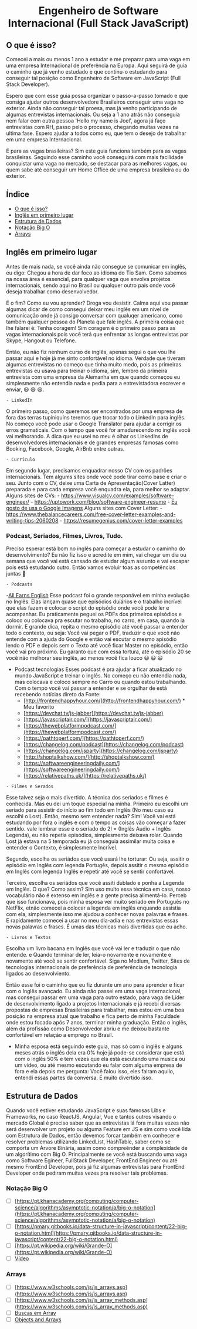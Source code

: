 <h1 align="center">Engenheiro de Software Internacional (Full Stack JavaScript)</h1>

## O que é isso?
Comecei a mais ou menos 1 ano a estudar e me preparar para uma vaga em uma empresa Internacional de preferência na Europa. Aqui seguirá de guia o caminho que já venho estudado e que continu-o estudando para conseguir tal posição como Engenheiro de Software em JavaScript (Full Stack Developer).

Espero que com esse guia possa organizar o passo-a-passo tomado e que consiga ajudar outros desenvolvedore Brasileiros conseguir uma vaga no exterior. Ainda não conseguir tal proesa, mas já venho participando de algumas entrevistas internacionais. Ou seja a 1 ano atrás não conseguia nem falar com outra pessoa 'Hello my name is Joel', agora já faço entrevistas com RH, passo pelo o processo, chegando muitas vezes na ultima fase. Espero ajudar a todos como eu, que tem o desejo de trabalhar em uma empresa Internacional.

E para as vagas brasileiras? Sim este guia funciona também para as vagas brasileiras. Seguindo esse caminho você conseguirá com mais facilidade conquistar uma vaga no mercado, se destacar para as melhores vagas, ou quem sabe até conseguir um Home Office de uma empresa brasileira ou do exterior.

## Índice
- [O que é isso?](#o-que-é-isso)
- [Inglês em primeiro lugar](#inglês-em-primeiro-lugar)
- [Estrutura de Dados](#estrutura-de-dados)
- [Notação Big O](#notação-big-o)
- [Arrays](arrays)

## Inglês em primeiro lugar
Antes de mais nada, se você ainda não consegue se comunicar em inglês, eu digo: Chegou a hora de dar foco ao idioma do Tio Sam. Como sabemos na nossa área é essencial, para qualquer vaga que envolva projetos internacionais, sendo aqui no Brasil ou qualquer outro país onde você deseja trabalhar como desenvolvedor.

É o fim? Como eu vou aprender? Droga vou desistir. Calma aqui vou passar algumas dicar de como consegui deixar meu inglês em um nível de comunicação onde já consigo conversar com qualuqer americano, como também qualquer pessoa do Planeta que fale inglês. A primeira coisa que lhe falarei é: Tenha coragem! Sim coragem é o primeiro passo para as vagas internacionais pois você terá que enfrentar as longas entrevistas por Skype, Hangout ou Telefone. 

Então, eu não fiz nenhum curso de inglês, apenas segui o que vou lhe passar aqui e hoje já me sinto confortável no idioma. Verdade que tiveram algumas entrevistas no começo que tinha muito medo, pois as primeiras entrevistas eu usava para treinar o idioma, sim, lembro da primeira entrevista com uma empresa da Alemanha em que quando começou eu simplesmente não entendia nada e pedia para a entrevistadora escrever e enviar, :smiley: :smiley: :smiley:.

    - LinkedIn
  O primeiro passo, como queremos ser encontrados por uma empresa de fora das terras tupiniquins teremos que trocar todo o LinkedIn para inglês. No começo você pode usar o Google Translator para ajudar a corrigir os erros gramaticais. Com o tempo que você for amadurecendo no inglês você vai melhorando. A dica que eu usei no meu é olhar os LinkedIns de desenvolvedores internacionais e de grandes empresas famosas como Booking, Facebook, Google, AirBnb entre outras.
  
    - Currículo
  Em segundo lugar, precisamos enquadrar nosso CV com os padrões internacionais. Tem algums sites onde você pode tirar como base e criar o seu. Junto com o CV, deixe uma Carta de Apresentação(Cover Latter) preparada e para cada empresa você enquadra ela, para melhor se adaptar.
  Alguns sites de CVs: 
    - https://www.visualcv.com/examples/software-engineer/
    - https://uptowork.com/blog/software-engineer-resume
    - [Eu gosto de usa o Google Imagens](https://www.google.com.br/search?q=resume+software+engineer&source=lnms&tbm=isch&sa=X&ved=0ahUKEwisqb_Nv-naAhVK7mMKHSznAOsQ_AUICigB&biw=1366&bih=662)
  Alguns sites com Cover Letter:
    - https://www.thebalancecareers.com/free-cover-letter-examples-and-writing-tips-2060208
    - https://resumegenius.com/cover-letter-examples

### Podcast, Seriados, Filmes, Livros, Tudo.
Preciso esperar está bom no inglês para começar a estudar o caminho do desenvolvimento? Eu não fiz isso e acredite em mim, vai chegar um dia ou semana que você vai está cansado de estudar algum assunto e vai escapar pois está estudando outro. Então vamos evoluir toas as competências juntas :running:

    - Podcasts
   -[All Earns English](https://www.allearsenglish.com/episodes/)
   Esse podcast foi o grande responável em minha evolução no Inglês. Elas lançam quase que episódios duiários e o trabalho incrível que elas fazem é colocar o script do episódio onde você pode ler e acompanhar.
    Eu praticamente peguei os PDFs dos primeiros episódios e coloco ou colocava pra escutar no trabalho, no carro, em casa, quando ia dormir. E grande dica, repita o mesmo episódio até você passar a entender todo o contexto, ou seja: Você vai pegar o PDF, traduzir o que você não entende com a ajuda do Google e então vai escutar o mesmo apisódio lendo o PDF e depois sem o Texto até você ficar Master no episódio, então você vai pro próximo. Eu garanto que com essa tortura, até o episódio 20 se você não melhorar seu inglês, ao menos você fica louco :smiley: :smiley: :smiley:
   - Podcast tecnologias
   Esses podcast é pra ajudar a ficar atualizado no mundo JavaScript e treinar o inglês. No começo eu não entendia nada, mas colocava e coloco sempre no Carro ou quando estou trabalhando. Com o tempo você vai passar a entender e se orgulhar de está recebendo notícias direto da Fonte:
     - [http://frontendhappyhour.com/](http://frontendhappyhour.com/) * Meu favorito
     - [https://devchat.tv/js-jabber](https://devchat.tv/js-jabber)
     - [https://javascriptair.com/](https://javascriptair.com/)
     - [https://thewebplatformpodcast.com/](https://thewebplatformpodcast.com/)
     - [https://pathtoperf.com/](https://pathtoperf.com/)
     - [https://changelog.com/podcast](https://changelog.com/podcast)
     - [https://changelog.com/jsparty](https://changelog.com/jsparty)
     - [http://shoptalkshow.com/](http://shoptalkshow.com/)
     - [https://softwareengineeringdaily.com/](https://softwareengineeringdaily.com/)
     - [https://relativepaths.uk/](https://relativepaths.uk/)
   
    - Filmes e Serados
   Esse talvez seja o mais divertido. A técnica dos seriados e filmes é conhecida. Mas eu dei um toque especial na minha.
   Primeiro eu escolhi um seriado para assistir do início ao fim todo em Inglês (No meu caso eu escolhi o Lost). Então, mesmo sem entender nada? Sim! Você vai está estudando por fora o inglês e com o tempo as coisas vão começar a fazer sentido. vale lembrar esse é o seriado do 2I = (Inglês Audio + Inglês Legenda), eu não repetia episódios, simplesmente deixava rolar. Quando Lost já estava na 5 temporada eu já conseguia assimilar muita coisa e entender o Contexto, é simplesmente Incrível.
  
   Segundo, escolha os seriádos que você usará lhe torturar: Ou seja, assitir o episódio em Inglês com legenda Portugês, depois assitir o mesmo episódio em Inglês com legenda Inglês e repetir até você se sentir confortável.
  
   Terceiro, escolha os seriádos que você assiti dublado e ponha a Legenda em Inglês. O que? Como assim? Sim uso muito essa técnica em casa, nosso vocabulário não é extenso em inglês e a gente precisa alimentá-lo. Perceb que isso funcionava, pois minha esposa ver muito seriado em Português no NetFlix, etnão comecei a colocar a legenda em inglês enquando assistia com ela, simplesmente isso me ajudou a conhecer novas palavras e frases. E rapidamente comecei a usar no meu dia-adia e nas entrevistas essas novas palavras e frases. É umas das técnicas mais divertidas que eu acho.

    - Livros e Textos
  Escolha um livro bacana em Inglês que você vai ler e traduzir o que não entende. e Quando terminar de ler, leia-o novamente e novamente e novamente até você se sentir confortável.
  Siga no Medium, Twitter, Sites de tecnologias internacionais de preferência de preferência de tecnologia ligados ao desenvolviento.

  Então esse foi o caminho que eu fiz durante um ano para aprender e ficar com o Inglês avançado. Eu ainda não passei em uma vaga internacional, mas consegui passar em uma vaga para outro estado, para vaga de Líder de desenvolvimento ligado a projetos Internacionais e já recebi diversas propostas de empresas Brasileiras para trabalhar, mas estou em uma boa posição na empresa atual que trabalho e fica perto de minha Faculdade onde estou focado após 7 anos, terminar minha graduação. Então o inglês, além da profissão como Desenvolvedor abriu e me deixou bastante confortável em relação a emprego no Brasil.

* Minha esposa está seguindo este guia, mas só com o inglês e alguns meses atrás o inglês dela era 0% hoje já pode-se considerar que está com o inglês 50% e tem vezes que ela está escutando uma musica ou um vídeo, ou até mesmo escutando eu falar com alguma empresa de fora e ela depois me pergunta: Você falou isso, eles falram aquilo, entendi essas partes da conversa. É muito divertido isso.

## Estrutura de Dados
  Quando você estiver estudando JavaScript e suas famosas Libs e Frameworks, no caso ReactJS, Angular, Vue e tantos outros visando o mercado Global é preciso saber que as entrevistas lá fora muitas vezes não será desenvolver um projeto ou alguma Feature em JS e sim como você lida com Estrutura de Dados, então devemos forcar também em conhecer e resolver problemas utilizando LinkedList, HashTable, saber como se comporta um Árvore Binária, assim como compreênder a complexidade de um algorítimo com Big O. Principalmente se você está buscando uma vaga como Software Egineer, FullStack Developer, FrontEnd Engineer ou até mesmo FrontEnd Developer, pois já fiz algumas entrevistas para FrontEnd Developer onde pediram muitas vezes pra resolver tais problemas.
  
  ### Notação Big O
   - [ ]  [https://pt.khanacademy.org/computing/computer-science/algorithms/asymptotic-notation/a/big-o-notation](https://pt.khanacademy.org/computing/computer-science/algorithms/asymptotic-notation/a/big-o-notation)
   - [ ]  [https://pmary.gitbooks.io/data-structure-in-javascript/content/22-big-o-notation.html](https://pmary.gitbooks.io/data-structure-in-javascript/content/22-big-o-notation.html)
   - [ ]  [https://pt.wikipedia.org/wiki/Grande-O](https://pt.wikipedia.org/wiki/Grande-O)
   - [ ]  [Vídeo](https://www.youtube.com/watch?v=v4cd1O4zkGw)
    
  ### Arrays
   - [ ]  [https://www.w3schools.com/js/js_arrays.asp](https://www.w3schools.com/js/js_arrays.asp)
   - [ ]  [https://www.w3schools.com/js/js_array_methods.asp](https://www.w3schools.com/js/js_array_methods.asp)
   - [ ]  [Buscas em Array](https://medium.com/@osuissa/javascript-buscas-em-arrays-parte-1-aff64d22174)
   - [ ]  [Objects and Arrays](https://eloquentjavascript.net/04_data.html)
